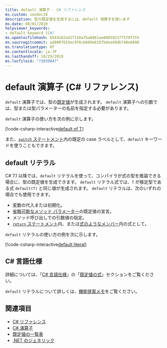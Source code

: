 ```yaml
---
title: default 演算子 - C# リファレンス
ms.custom: seodec18
description: 型の既定値を生成するには、default 演算子を使います
ms.date: 08/01/2019
helpviewer_keywords:
- default keyword [C#]
ms.openlocfilehash: 6503e82a42f116a7ba8461ae060592377579f255
ms.sourcegitcommit: ad800f019ac976cb669e635fb0ea49db740e6890
ms.translationtype: HT
ms.contentlocale: ja-JP
ms.lasthandoff: 10/29/2019
ms.locfileid: "73039047"
---
```

# <a name="default-operator-c-reference"></a>default 演算子 (C# リファレンス)

`default` 演算子では、型の[既定値](../keywords/default-values-table.md)が生成されます。 `default` 演算子への引数では、型または型パラメーターの名前を指定する必要があります。

`default` 演算子の使い方を次の例に示します。

[!code-csharp-interactive[default of T](~/samples/csharp/language-reference/operators/DefaultOperator.cs#WithOperand)]

また、[`switch` ステートメント](../keywords/switch.md)内の既定の case ラベルとして、`default` キーワードを使うこともできます。

## <a name="default-literal"></a>default リテラル

C# 7.1 以降では、`default` リテラルを使って、コンパイラが式の型を推論できる場合に、型の既定値を生成できます。 `default` リテラル式では、`T` が推定型である式 `default(T)` と同じ値が生成されます。 `default` リテラルは、次のいずれの場合でも使用できます。

- 変数の代入または初期化。
- [省略可能なメソッド パラメーター](../../methods.md#optional-parameters-and-arguments)の既定値の宣言。
- メソッド呼び出しでの引数値の指定。
- [`return` ステートメント](../keywords/return.md)内、または[式のようなメンバー](../../programming-guide/statements-expressions-operators/expression-bodied-members.md)内の式として。

`default` リテラルの使い方の例を次に示します。

[!code-csharp-interactive[default literal](~/samples/csharp/language-reference/operators/DefaultOperator.cs#DefaultLiteral)]

## <a name="c-language-specification"></a>C# 言語仕様

詳細については、「[C# 言語仕様](~/_csharplang/spec/introduction.md)」の「[既定値の式](~/_csharplang/spec/expressions.md#default-value-expressions)」セクションをご覧ください。

`default` リテラルについて詳しくは、[機能提案メモ](~/_csharplang/proposals/csharp-7.1/target-typed-default.md)をご覧ください。

## <a name="see-also"></a>関連項目

- [C# リファレンス](../index.md)
- [C# 演算子](index.md)
- [既定値の一覧表](../keywords/default-values-table.md)
- [.NET のジェネリック](../../../standard/generics/index.md)
